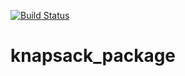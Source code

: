 [![Build Status](https://travis-ci.org/zahrajalilpour292/knapsack_package.svg?branch=main)](https://travis-ci.org/zahrajalilpour292/knapsack_package)
# knapsack_package
